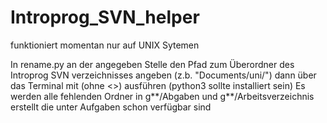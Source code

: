 # Introprog_SVN_helper
funktioniert momentan nur auf UNIX Sytemen

In rename.py an der angegeben Stelle den Pfad zum Überordner des Introprog SVN verzeichnisses angeben (z.b. "Documents/uni/")
dann über das Terminal mit <python3 rename.py> (ohne <>) ausführen (python3 sollte installiert sein)
Es werden alle fehlenden Ordner in g**/Abgaben und g**/Arbeitsverzeichnis erstellt die unter Aufgaben schon verfügbar sind 


